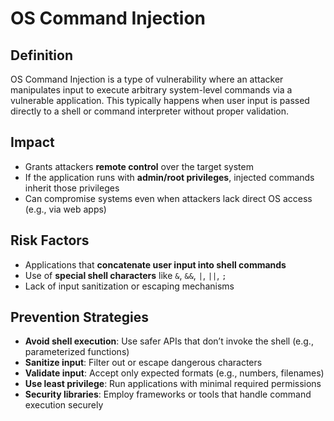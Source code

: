 # **OS Command Injection**

## **Definition**  
OS Command Injection is a type of vulnerability where an attacker manipulates input to execute arbitrary system-level commands via a vulnerable application. This typically happens when user input is passed directly to a shell or command interpreter without proper validation.

## **Impact**  
- Grants attackers **remote control** over the target system  
- If the application runs with **admin/root privileges**, injected commands inherit those privileges  
- Can compromise systems even when attackers lack direct OS access (e.g., via web apps)

## **Risk Factors**  
- Applications that **concatenate user input into shell commands**  
- Use of **special shell characters** like `&`, `&&`, `|`, `||`, `;`  
- Lack of input sanitization or escaping mechanisms

## **Prevention Strategies**  
- **Avoid shell execution**: Use safer APIs that don’t invoke the shell (e.g., parameterized functions)  
- **Sanitize input**: Filter out or escape dangerous characters  
- **Validate input**: Accept only expected formats (e.g., numbers, filenames)  
- **Use least privilege**: Run applications with minimal required permissions  
- **Security libraries**: Employ frameworks or tools that handle command execution securely

